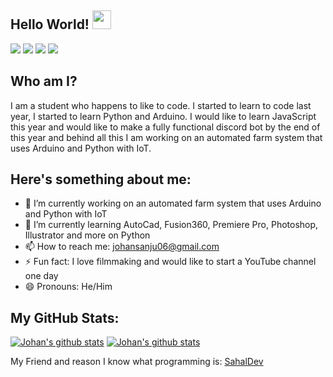## Hello World! <img src="https://raw.githubusercontent.com/MartinHeinz/MartinHeinz/master/wave.gif" width="30px">

![](https://img.shields.io/badge/OS-Windows-informational?style=flat&logo=Windows&logoColor=white&color=2bbc8a)
![](https://img.shields.io/badge/Main_Editor-VS_Code-informational?style=flat&logo=visual-studio-Code&logoColor=white&color=2bbc8a) 
![](https://img.shields.io/badge/Python_Editor-Pycharm-informational?style=flat&logo=Pycharm&logoColor=white&color=2bbc8a) 
![](https://badgen.net/badge/Discord/[![Server]](https:discord.gg/vvbRDGjaSD)/cyan?icon=discord)




## Who am I?

I am a student who happens to like to code. I started to learn to code last year, I started to learn Python and Arduino. I would like to learn JavaScript this year and would like to make a fully functional discord bot by the end of this year and behind all this I am working on an automated farm system that uses Arduino and Python with IoT.

## Here's something about me:
- 🔭 I’m currently working on an automated farm system that uses Arduino and Python with IoT
- 🌱 I’m currently learning AutoCad, Fusion360, Premiere Pro, Photoshop, Illustrator and more on Python 
- 📫 How to reach me: johansanju06@gmail.com
- ⚡ Fun fact: I love filmmaking and would like to start a YouTube channel one day
- 😄 Pronouns: He/Him

## My GitHub Stats:



[![Johan's github stats](https://github-readme-stats.vercel.app/api?username=JohanSanSebastian&count_private=true&show_icons=true&theme=synthwave&layout=compact&line_height=21)](https://farm21.blogspot.com/)
[![Johan's github stats](https://github-readme-stats.vercel.app/api/top-langs?username=JohanSanSebastian&count_private=true&show_icons=true&theme=material-palenight&layout=compact)](https://farm21.blogspot.com/)



My Friend and reason I know what programming is: [SahalDev](https://github.com/SahalDev)











